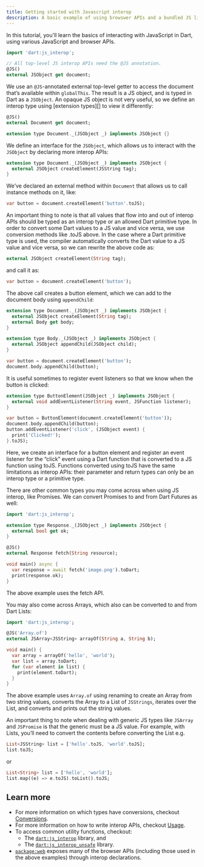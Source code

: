 ```yaml
---
title: Getting started with Javascript interop
description: A basic example of using browswer APIs and a bundled JS libarary.
---
```


In this tutorial, you'll learn the basics of interacting with JavaScript 
in Dart, using various JavaScript and browser APIs.

```dart
import 'dart:js_interop';

// All top-level JS interop APIs need the @JS annotation.
@JS()
external JSObject get document;
```

We use an `@JS`-annotated external top-level getter to access the document that’s
available within `globalThis`. The result is a JS object, and is typed in Dart as a `JSObject`.
An opaque JS object is not very useful, so we define an interop type using
[extension types][] to view it differently:

```dart
@JS()
external Document get document;

extension type Document._(JSObject _) implements JSObject {}
```

We define an interface for the `JSObject`, which allows us to interact with the
`JSObject` by declaring more interop APIs:

```dart
extension type Document._(JSObject _) implements JSObject {
  external JSObject createElement(JSString tag);
}
```

We’ve declared an external method within `Document` that allows us to call
instance methods on it, like:

```dart
var button = document.createElement('button'.toJS);
```

An important thing to note is that all values that flow into and out of interop
APIs should be typed as an interop type or an allowed Dart primitive type.
In order to convert some Dart values to a JS value and vice versa,
we use conversion methods like .toJS above.
In the case where a Dart primitive type is used,
the compiler automatically converts the Dart value to a JS value and vice versa,
so we can rewrite the above code as:

```dart
external JSObject createElement(String tag);
```

and call it as:

```dart
var button = document.createElement('button');
```

The above call creates a button element,
which we can add to the document body using `appendChild`:

```dart
extension type Document._(JSObject _) implements JSObject {
  external JSObject createElement(String tag);
  external Body get body;
}

extension type Body._(JSObject _) implements JSObject {
  external JSObject appendChild(JSObject child);
}
```

```dart
var button = document.createElement('button');
document.body.appendChild(button);
```

It is useful sometimes to register event listeners
so that we know when the button is clicked:

```dart
extension type ButtonElement(JSObject _) implements JSObject {
  external void addEventListener(String event, JSFunction listener);
}
```

```dart
var button = ButtonElement(document.createElement('button'));
document.body.appendChild(button);
button.addEventListener('click', (JSObject event) {
  print('Clicked!');
}.toJS);
```

Here, we create an interface for a button element and register an event listener
for the “click” event using a Dart function that is converted to a JS function using toJS.
Functions converted using toJS have the same limitations as interop APIs: 
their parameter and return types can only be an interop type or a primitive type.

There are other common types you may come across when using JS interop,
like Promises. We can convert Promises to and from Dart Futures as well:

```dart
import 'dart:js_interop';

extension type Response._(JSObject _) implements JSObject {
  external bool get ok;
}

@JS()
external Response fetch(String resource);

void main() async {
  var response = await fetch('image.png').toDart;
  print(response.ok);
}
```

The above example uses the fetch API.

You may also come across Arrays, which also can be converted to and from Dart Lists:

```dart
import 'dart:js_interop';

@JS('Array.of')
external JSArray<JSString> arrayOf(String a, String b);

void main() {
  var array = arrayOf('hello', 'world');
  var list = array.toDart;
  for (var element in list) {
    print(element.toDart);
  }
}
```

The above example uses `Array.of` using renaming to create an Array from two string values,
converts the Array to a List of `JSStrings`,
iterates over the List, and converts and prints out the string values.

An important thing to note when dealing with generic JS types like `JSArray`
and `JSPromise` is that the generic must be a JS value.
For example, with Lists, you’ll need to convert the contents before converting the List e.g.

```dart
List<JSString> list = ['hello'.toJS, 'world'.toJS];
list.toJS;
```

or

```dart
List<String> list = ['hello', 'world'];
list.map((e) => e.toJS).toList().toJS;
```

## Learn more

* For more information on which types have conversions, checkout [Conversions][].
* For more information on how to write interop APIs, checkout [Usage][].
* To access common utility functions, checkout:
  * The [`dart:js_interop`][] library, and
  * The [`dart:js_interop_unsafe`][] library.
* [`package:web`][] exposes many of the browser APIs
  (including those used in the above examples) through interop declarations.

[Conversions]: https://dart.dev/interop/js-interop/js-types#conversions
[Usage]: https://dart.dev/interop/js-interop/usage
[`dart:js_interop`]: https://api.dart.dev/main/dart-js_interop/dart-js_interop-library.html
[`dart:js_interop_unsafe`]: https://api.dart.dev/main/dart-js_interop_unsafe/dart-js_interop_unsafe-library.html
[`package:web`]: /interop/js-interop/package-web